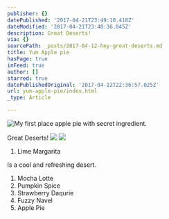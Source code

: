 ```yaml
---
publisher: {}
datePublished: '2017-04-21T23:49:10.418Z'
dateModified: '2017-04-21T23:48:36.045Z'
description: Great Deserts!
via: {}
sourcePath: _posts/2017-04-12-hey-great-deserts.md
title: Yum Apple pie
hasPage: true
inFeed: true
author: []
starred: true
datePublishedOriginal: '2017-04-12T22:36:57.025Z'
url: yum-apple-pie/index.html
_type: Article

---
```

![My first place apple pie with secret ingredient.](https://the-grid-user-content.s3-us-west-2.amazonaws.com/682e36fd-cf3f-4d06-9c3c-d29fbb6d78aa.jpg)

Great Deserts!
![](https://the-grid-user-content.s3-us-west-2.amazonaws.com/2de79413-cb9d-413f-b302-29d947b6ce2b.jpg)
![](https://the-grid-user-content.s3-us-west-2.amazonaws.com/1e4f3154-d3c1-48a6-8873-1109168caf62.jpg)

1. Lime Margarita 

Is a cool and refreshing desert. 

1. Mocha Lotte
2. Pumpkin Spice
3. Strawberry Daqurie 
4. Fuzzy Navel
5. Apple Pie